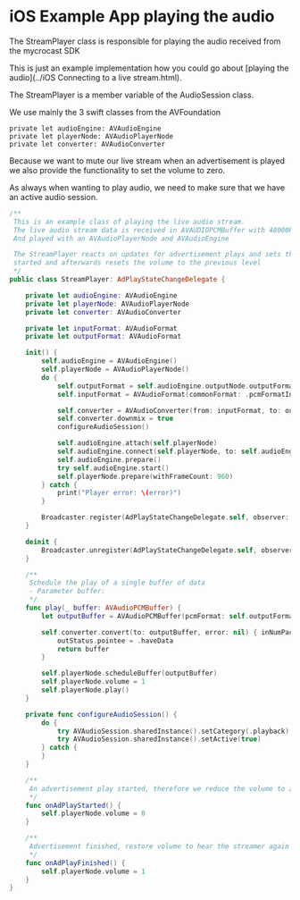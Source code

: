 # iOS Example App playing the audio



The StreamPlayer class is responsible for playing the audio received from the mycrocast SDK

This is just an example implementation how you could go about [playing the audio](../iOS Connecting to a live stream.html). 

The StreamPlayer is a member variable of the AudioSession class.

We use mainly the 3 swift classes from the AVFoundation

```
private let audioEngine: AVAudioEngine
private let playerNode: AVAudioPlayerNode
private let converter: AVAudioConverter
```

Because we want to mute our live stream when an advertisement is played we also provide the functionality to set the volume to zero.

As always when wanting to play audio, we need to make sure that we have an active audio session.

````swift
/**
 This is an example class of playing the live audio stream.
 The live audio stream data is received in AVAUDIOPCMBuffer with 48000khz and 16 pcm data and 960 frames of data
 And played with an AVAudioPlayerNode and AVAudioEngine

 The StreamPlayer reacts on updates for advertisement plays and sets the volume to zero when an advertisement is
 started and afterwards resets the volume to the previous level
 */
public class StreamPlayer: AdPlayStateChangeDelegate {

    private let audioEngine: AVAudioEngine
    private let playerNode: AVAudioPlayerNode
    private let converter: AVAudioConverter

    private let inputFormat: AVAudioFormat
    private let outputFormat: AVAudioFormat

    init() {
        self.audioEngine = AVAudioEngine()
        self.playerNode = AVAudioPlayerNode()
        do {
            self.outputFormat = self.audioEngine.outputNode.outputFormat(forBus: 0)
            self.inputFormat = AVAudioFormat(commonFormat: .pcmFormatInt16, sampleRate: 48000, channels: AVAudioChannelCount(1), interleaved: false)!

            self.converter = AVAudioConverter(from: inputFormat, to: outputFormat)!
            self.converter.downmix = true
            configureAudioSession()

            self.audioEngine.attach(self.playerNode)
            self.audioEngine.connect(self.playerNode, to: self.audioEngine.outputNode, format: self.outputFormat)
            self.audioEngine.prepare()
            try self.audioEngine.start()
            self.playerNode.prepare(withFrameCount: 960)
        } catch {
            print("Player error: \(error)")
        }

        Broadcaster.register(AdPlayStateChangeDelegate.self, observer: self)
    }

    deinit {
        Broadcaster.unregister(AdPlayStateChangeDelegate.self, observer: self)
    }

    /**
     Schedule the play of a single buffer of data
     - Parameter buffer:
     */
    func play(_ buffer: AVAudioPCMBuffer) {
        let outputBuffer = AVAudioPCMBuffer(pcmFormat: self.outputFormat, frameCapacity: 960)!

        self.converter.convert(to: outputBuffer, error: nil) { inNumPackets, outStatus in
            outStatus.pointee = .haveData
            return buffer
        }

        self.playerNode.scheduleBuffer(outputBuffer)
        self.playerNode.volume = 1
        self.playerNode.play()
    }

    private func configureAudioSession() {
        do {
            try AVAudioSession.sharedInstance().setCategory(.playback)
            try AVAudioSession.sharedInstance().setActive(true)
        } catch {
        }
    }

    /**
     An advertisement play started, therefore we reduce the volume to zero
     */
    func onAdPlayStarted() {
        self.playerNode.volume = 0
    }

    /**
     Advertisement finished, restore volume to hear the streamer again
     */
    func onAdPlayFinished() {
        self.playerNode.volume = 1
    }
}
````

